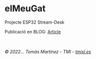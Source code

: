 # elMeuGat
Projecte ESP32 Stream-Desk

Publicació en BLOG: <a href="https://tomas.tmisl.es/2022/03/elmeugat-un-streamdesk-con-esp32/" target="_blank">Article</a>

<br /><br />
_&copy; 2022... Tomás Martínez - TMI - <a href="https://tmisl.es" target="_blank">tmisl.es</a>_
